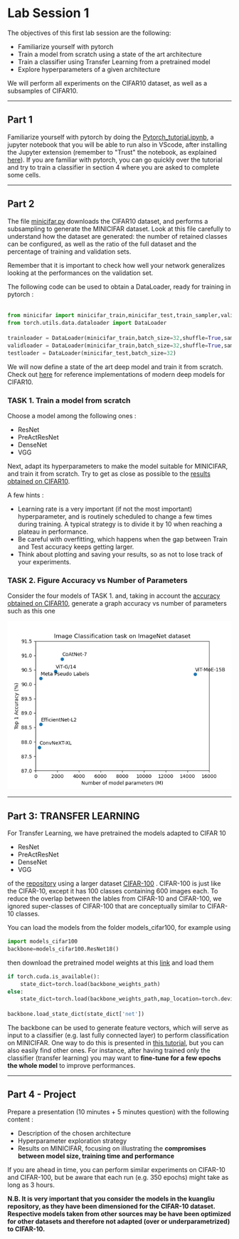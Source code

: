 # Lab Session 1 

The objectives of this first lab session are the following:
- Familiarize yourself with pytorch
- Train a model from scratch using a state of the art architecture
- Train a classifier using Transfer Learning from a pretrained model
- Explore hyperparameters of a given architecture

We will perform all experiments on the CIFAR10 dataset, as well as a subsamples of CIFAR10. 

---
## Part 1

Familiarize yourself with pytorch by doing the [Pytorch_tutorial.ipynb](Pytorch_tutorial.ipynb), a jupyter notebook that you will be able to run also in VScode, after installing the Jupyter extension (remember to "Trust" the notebook, as explained [here](https://code.visualstudio.com/docs/python/jupyter-support)). If you are familiar with pytorch, you can go quickly over the tutorial and try to train a classifier in section 4 where you are asked to complete some cells.

---
## Part 2 


The file [minicifar.py](minicifar.py) downloads the CIFAR10 dataset, and performs a subsampling to generate the MINICIFAR dataset. Look at this file carefully to understand how the dataset are generated: the number of retained classes can be configured, as well as the ratio of the full dataset and the percentage of training and validation sets.


Remember that it is important to check how well your network generalizes looking at the performances on the validation set.

The following code can be used to obtain a DataLoader, ready for training in pytorch : 
```python

from minicifar import minicifar_train,minicifar_test,train_sampler,valid_sampler
from torch.utils.data.dataloader import DataLoader

trainloader = DataLoader(minicifar_train,batch_size=32,shuffle=True,sampler=train_sampler)
validloader = DataLoader(minicifar_train,batch_size=32,shuffle=True,sampler=valid_sampler)
testloader = DataLoader(minicifar_test,batch_size=32) 
```


We will now define a state of the art deep model and train it from scratch. Check out [here](https://github.com/kuangliu/pytorch-cifar/tree/master/models) for reference implementations of modern deep models for CIFAR10. 

### TASK 1. Train a model from scratch

Choose a model among the following ones : 
- ResNet
- PreActResNet
- DenseNet
- VGG
  

Next, adapt its hyperparameters to make the model suitable for MINICIFAR, and train it from scratch. Try to get as close as possible to the [results obtained on CIFAR10](https://github.com/kuangliu/pytorch-cifar). 


A few hints : 
- Learning rate is a very important (if not the most important) hyperparameter, and is routinely scheduled to change a few times during training. A typical strategy is to divide it by 10 when reaching a plateau in performance. 
- Be careful with overfitting, which happens when the gap between Train and Test accuracy keeps getting larger. 
- Think about plotting and saving your results, so as not to lose track of your experiments. 


### TASK 2. Figure Accuracy vs Number of Parameters
Consider the four models of TASK 1. and, taking in account the [accuracy obtained on CIFAR10](https://github.com/kuangliu/pytorch-cifar), generate a graph accuracy vs number of parameters such as this one

![Image](accuracy_vs_parameters_imagenet.png)

---
## Part 3: TRANSFER LEARNING

For Transfer Learning, we have pretrained the models adapted to CIFAR 10

- ResNet
- PreActResNet
- DenseNet
- VGG

of the [repository](https://github.com/kuangliu/pytorch-cifar) using a larger dataset [CIFAR-100](https://www.cs.toronto.edu/~kriz/cifar.html) . CIFAR-100 is just like the CIFAR-10, except it has 100 classes containing 600 images each. To reduce the overlap between the lables from CIFAR-10 and CIFAR-100, we ignored super-classes of CIFAR-100 that are conceptually similar to CIFAR-10 classes. 

You can load the models from the folder models_cifar100, for example using

```python
import models_cifar100
backbone=models_cifar100.ResNet18()
```

then download the pretrained model weights  at this [link](https://partage.imt.fr/index.php/s/o4ZzekyBHjgx4iS) and load them 

```python
if torch.cuda.is_available():
    state_dict=torch.load(backbone_weights_path)
else:
    state_dict=torch.load(backbone_weights_path,map_location=torch.device('cpu'))

backbone.load_state_dict(state_dict['net'])

```

The backbone can be used to generate feature vectors, which will serve as input to a classifier (e.g. last fully connected layer) to perform classification on MINICIFAR. One way to do this is presented in [this tutorial](https://pytorch.org/tutorials/beginner/transfer_learning_tutorial.html#convnet-as-fixed-feature-extractor), but you can also easily find other ones. For instance, after having trained only the classifier (transfer learning) you may want to **fine-tune for a few epochs the whole model** to improve performances.

---

## Part 4 - Project

Prepare a presentation (10 minutes + 5 minutes question) with the following content : 
- Description of the chosen architecture
- Hyperparameter exploration strategy 
- Results on MINICIFAR, focusing on illustrating the **compromises between model size, training time and performance**

If you are ahead in time, you can perform similar experiments on CIFAR-10 and CIFAR-100, but be aware that each run (e.g. 350 epochs) might take as long as 3 hours.

**N.B. It is very important that you consider the models in the kuangliu repository, as they have been dimensioned for the CIFAR-10 dataset. Respective models taken from other sources may be have been optimized for other datasets and therefore not adapted (over or underparametrized) to CIFAR-10.**